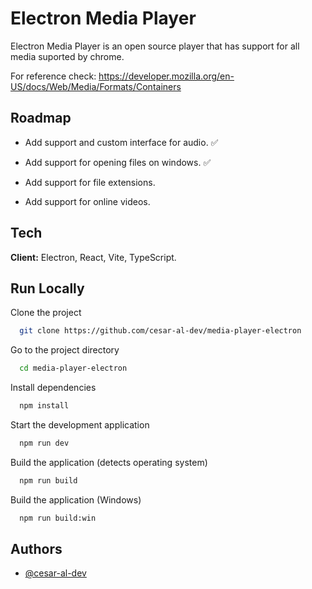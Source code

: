 
# Electron Media Player

Electron Media Player is an open source player that has support for all media suported by chrome.

For reference check: https://developer.mozilla.org/en-US/docs/Web/Media/Formats/Containers



## Roadmap

- Add support and custom interface for audio. ✅

- Add support for opening files on windows. ✅

- Add support for file extensions. 

- Add support for online videos.

## Tech

**Client:** Electron, React, Vite, TypeScript.


## Run Locally

Clone the project

```bash
  git clone https://github.com/cesar-al-dev/media-player-electron
```

Go to the project directory

```bash
  cd media-player-electron
```

Install dependencies

```bash
  npm install
```

Start the development application

```bash
  npm run dev
```

Build the application (detects operating system)

```bash
  npm run build
```

Build the application (Windows)

```bash
  npm run build:win
```

## Authors

- [@cesar-al-dev](https://github.com/cesar-al-dev)

